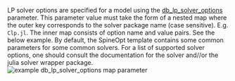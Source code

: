 LP solver options are specified for a model using the [db\_lp\_solver\_options](@ref) parameter. This parameter value must take the form of a nested map
where the outer key corresponds to the solver package name (case sensitive). E.g. `Clp.jl`. The inner map consists of option name and value pairs. See the below example. 
By default, the SpineOpt template contains some common parameters for some common solvers. For a list of supported solver options, one should consult
the documentation for the solver and//or the julia solver wrapper package.
![example db_lp_solver_options map parameter](https://user-images.githubusercontent.com/7080191/155577992-b9dbf284-390b-4df4-b4f3-52b5d0a603d9.png)